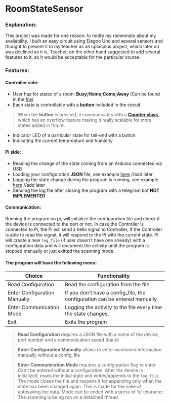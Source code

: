# RoomStateSensor
### Explanation:
This project was made for one reason: to notify my rommmate about my availability. I built an easy circuit using Elegoo Uno and several sensors and  thought to present it to my teacher as an cplusplus project, which later on was declined as it is. Teacher, on the other hand suggested to add several features 
to it, so it would be acceptable for the particular course. 

### Features: 
#### Controller side: 
- User has for states of a room: **Busy;Home;Come;Away** (Can be found in the [file](RoomyState/lcd.cpp))
- Each state is controllable with a **button** included in the circuit
> When the **button** is pressed, it communicates with a [**Counter class**](RoomyState/Counter.h), which has an overflow feature making it really scalable for more 
states added in future. 
- Indicator LED of a particular state for tail-end with a button
- Indicating the current tempreature and humidity
#### Pi side:
- Reading the change of the state coming from an Arduino connected via USB
- Loading your configuration **JSON** file, see example [here]() //add later
- Logging the state change during the program is running, see example [here]() //add later 
- Sending the log file after closing the program with a telegram bot **NOT IMPLEMENTED**
#### Communication:
Running the program on pi, will initialize the configuration file and check if the device is connected to the port or not. In case the Controller is connected to Pi, the Pi will send a hello signal to Controller, if the Controller is able to read the signal, it will respond to the Pi with the current state. Pi will create a new `log_file` (if user doesn't have one already) with a configuration data and will document the activity until the program is stopped manually or just exitted the scanning mode. 
#### The program will have the following menu:
| Choice | Functionality |
| ------ | ------ |
| Read Configuration | Read the configuration from the file |
| Enter Configuration Manually | If you don't have a config_file, the configuration can be entered manually |
| Enter Communication Mode | Logging the activity to the file every time the state changes. |
| Exit | Exits the program |

> **Read Configuration** requires a JSON file with a name of the device, port number and a communication speed (baud)

> **Enter Configuration Manually** allows to enter mentioned information manually without a config_file

> **Enter Communication Mode** requires a configuration flag to enter. Can't be entered without a configuration. After the device is initialized, reads the initial state and writes/appends to the `log_file`. The mode closes the file and reopens it for appending only when the state has been changed again. This is made for the sake of autosaving the data. Mode can be ended with a press of 'q' character. The scanning is being run on a detached thread. 
